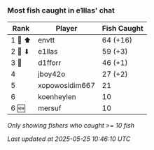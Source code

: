 ### Most fish caught in e1llas' chat
| Rank | Player | Fish Caught |
|------|--------|-----------|
| 1 🥇 ⬆ | envtt  | 64 (+16) |
| 2 🥈 ⬇ | e1llas  | 59 (+3) |
| 3 🥉  | d1fforr  | 46 (+1) |
| 4  | jboy42o  | 27 (+2) |
| 5  | xopowosidim667  | 21 |
| 6  | koenheylen  | 10 |
| 6 🆕 | mersuf  | 10 |

_Only showing fishers who caught >= 10 fish_

_Last updated at 2025-05-25 10:46:10 UTC_